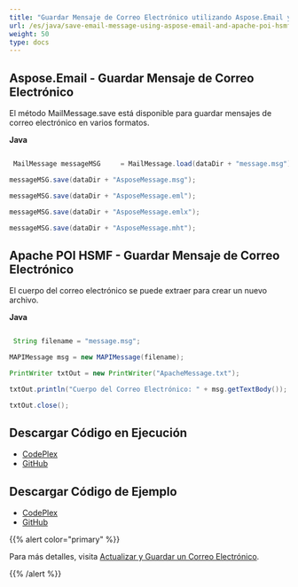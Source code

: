```yaml
---
title: "Guardar Mensaje de Correo Electrónico utilizando Aspose.Email y Apache POI HSMF"
url: /es/java/save-email-message-using-aspose-email-and-apache-poi-hsmf/
weight: 50
type: docs
---
```


## **Aspose.Email - Guardar Mensaje de Correo Electrónico**
El método MailMessage.save está disponible para guardar mensajes de correo electrónico en varios formatos.

**Java**

```java

 MailMessage messageMSG 	= MailMessage.load(dataDir + "message.msg");

messageMSG.save(dataDir + "AsposeMessage.msg");

messageMSG.save(dataDir + "AsposeMessage.eml");

messageMSG.save(dataDir + "AsposeMessage.emlx");

messageMSG.save(dataDir + "AsposeMessage.mht");

```
## **Apache POI HSMF - Guardar Mensaje de Correo Electrónico**
El cuerpo del correo electrónico se puede extraer para crear un nuevo archivo.

**Java**

```java

 String filename = "message.msg";

MAPIMessage msg = new MAPIMessage(filename);

PrintWriter txtOut = new PrintWriter("ApacheMessage.txt");

txtOut.println("Cuerpo del Correo Electrónico: " + msg.getTextBody());

txtOut.close();

```
## **Descargar Código en Ejecución**
- [CodePlex](https://archive.codeplex.com/?p=asposeemailjavaapachepoi)
- [GitHub](https://github.com/aspose-email/Aspose.Email-for-Java/releases/tag/Aspose.Email_Java_for_Apache_POI-v1.0.0)
## **Descargar Código de Ejemplo**
- [CodePlex](https://archive.codeplex.com/?p=asposeemailjavaapachepoi#src/main/java/com/aspose/email/examples/featurescomparison/loadnsave/)
- [GitHub](https://github.com/aspose-email/Aspose.Email-for-Java/tree/master/Plugins/Aspose_Email_for_Apache_POI/src/main/java/com/aspose/email/examples/featurescomparison/loadnsave)

{{% alert color="primary" %}} 

Para más detalles, visita [Actualizar y Guardar un Correo Electrónico](/email/java/loading-and-saving-message/).

{{% /alert %}}